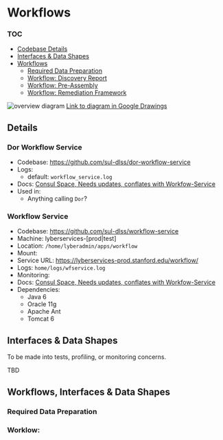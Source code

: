 # Workflows

### TOC

* [Codebase Details](#details)
* [Interfaces & Data Shapes](#interfaces--data-shapes)
* [Workflows](#workflows-interfaces--data-shapes)
  * [Required Data Preparation](#required-data-preparation)
  * [Workflow: Discovery Report](#worklow-discovery-report)
  * [Workflow: Pre-Assembly](#worklow-pre-assembly)
  * [Workflow: Remediation Framework](#worklow-remediation-framework)

![overview diagram](https://docs.google.com/drawings/d/e/2PACX-1vR8X5NbWjdxiw7K5OKEGlj0t4TrK5_IxcU-2LzDMf3Ph5wpS2FFQf68rBf5xqHezLqPxjuo4JcQNoR3/pub?w=2271&h=1494)
[Link to diagram in Google Drawings](https://docs.google.com/drawings/d/11snoNlCLLUEjI1onYC0TqlY-2PqeJhp7QuqBeJK1KIQ/edit?usp=sharing)

## Details

### Dor Workflow Service

- Codebase: https://github.com/sul-dlss/dor-workflow-service
- Logs:
  - default: `workflow_service.log`
- Docs: [Consul Space, Needs updates, conflates with Workfow-Service](https://consul.stanford.edu/pages/viewpage.action?title=DOR+services&spaceKey=DOR#DORservices-initialize_workflow)
- Used in:
  - Anything calling `Dor`?

### Workflow Service

  - Codebase: https://github.com/sul-dlss/workflow-service
  - Machine: lyberservices-[prod|test]
  - Location: `/home/lyberadmin/apps/workflow`
  - Mount:
  - Service URL: https://lyberservices-prod.stanford.edu/workflow/
  - Logs: `home/logs/wfservice.log`
  - Monitoring:
  - Docs: [Consul Space, Needs updates, conflates with Workfow-Service](https://consul.stanford.edu/pages/viewpage.action?title=DOR+services&spaceKey=DOR#DORservices-initialize_workflow)
  - Dependencies:
    - Java 6
    - Oracle 11g
    - Apache Ant
    - Tomcat 6


## Interfaces & Data Shapes

To be made into tests, profiling, or monitoring concerns.

TBD

## Workflows, Interfaces & Data Shapes

### Required Data Preparation


### Worklow:
